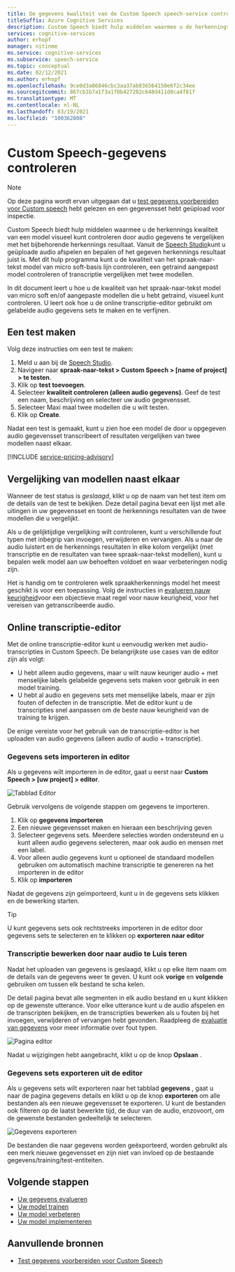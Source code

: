 ```yaml
---
title: De gegevens kwaliteit van de Custom Speech speech-service controleren
titleSuffix: Azure Cognitive Services
description: Custom Speech biedt hulp middelen waarmee u de herkennings kwaliteit van een model visueel kunt controleren door audio gegevens te vergelijken met het bijbehorende herkennings resultaat. U kunt geüploade audio afspelen en bepalen of het gegeven herkennings resultaat juist is.
services: cognitive-services
author: erhopf
manager: nitinme
ms.service: cognitive-services
ms.subservice: speech-service
ms.topic: conceptual
ms.date: 02/12/2021
ms.author: erhopf
ms.openlocfilehash: 9ce0d3a06846cbc3aa37ab836564150e6f2c34ee
ms.sourcegitcommit: 867cb1b7a1f3a1f0b427282c648d411d0ca4f81f
ms.translationtype: MT
ms.contentlocale: nl-NL
ms.lasthandoff: 03/19/2021
ms.locfileid: "100362808"
---
```

# <a name="inspect-custom-speech-data"></a>Custom Speech-gegevens controleren

> [!NOTE]
> Op deze pagina wordt ervan uitgegaan dat u [test gegevens voorbereiden voor Custom speech](./how-to-custom-speech-test-and-train.md) hebt gelezen en een gegevensset hebt geüpload voor inspectie.

Custom Speech biedt hulp middelen waarmee u de herkennings kwaliteit van een model visueel kunt controleren door audio gegevens te vergelijken met het bijbehorende herkennings resultaat. Vanuit de [Speech Studio](https://speech.microsoft.com/customspeech)kunt u geüploade audio afspelen en bepalen of het gegeven herkennings resultaat juist is. Met dit hulp programma kunt u de kwaliteit van het spraak-naar-tekst model van micro soft-basis lijn controleren, een getraind aangepast model controleren of transcriptie vergelijken met twee modellen.

In dit document leert u hoe u de kwaliteit van het spraak-naar-tekst model van micro soft en/of aangepaste modellen die u hebt getraind, visueel kunt controleren. U leert ook hoe u de online transcriptie-editor gebruikt om gelabelde audio gegevens sets te maken en te verfijnen.

## <a name="create-a-test"></a>Een test maken

Volg deze instructies om een test te maken:

1. Meld u aan bij de [Speech Studio](https://speech.microsoft.com/customspeech).
2. Navigeer naar **spraak-naar-tekst > Custom Speech > [name of project] > te testen**.
3. Klik op **test toevoegen**.
4. Selecteer **kwaliteit controleren (alleen audio gegevens)**. Geef de test een naam, beschrijving en selecteer uw audio gegevensset.
5. Selecteer Maxi maal twee modellen die u wilt testen.
6. Klik op **Create**.

Nadat een test is gemaakt, kunt u zien hoe een model de door u opgegeven audio gegevensset transcribeert of resultaten vergelijken van twee modellen naast elkaar.

[!INCLUDE [service-pricing-advisory](includes/service-pricing-advisory.md)]

## <a name="side-by-side-model-comparisons"></a>Vergelijking van modellen naast elkaar

Wanneer de test status is _geslaagd_, klikt u op de naam van het test item om de details van de test te bekijken. Deze detail pagina bevat een lijst met alle uitingen in uw gegevensset en toont de herkennings resultaten van de twee modellen die u vergelijkt.

Als u de gelijktijdige vergelijking wilt controleren, kunt u verschillende fout typen met inbegrip van invoegen, verwijderen en vervangen. Als u naar de audio luistert en de herkennings resultaten in elke kolom vergelijkt (met transcriptie en de resultaten van twee spraak-naar-tekst modellen), kunt u bepalen welk model aan uw behoeften voldoet en waar verbeteringen nodig zijn.

Het is handig om te controleren welk spraakherkennings model het meest geschikt is voor een toepassing. Volg de instructies in [evalueren nauw keurigheid](how-to-custom-speech-evaluate-data.md)voor een objectieve maat regel voor nauw keurigheid, voor het vereisen van getranscribeerde audio.

## <a name="online-transcription-editor"></a>Online transcriptie-editor

Met de online transcriptie-editor kunt u eenvoudig werken met audio-transcripties in Custom Speech. De belangrijkste use cases van de editor zijn als volgt: 

* U hebt alleen audio gegevens, maar u wilt nauw keuriger audio + met menselijke labels gelabelde gegevens sets maken voor gebruik in een model training.
* U hebt al audio en gegevens sets met menselijke labels, maar er zijn fouten of defecten in de transcriptie. Met de editor kunt u de transcripties snel aanpassen om de beste nauw keurigheid van de training te krijgen.

De enige vereiste voor het gebruik van de transcriptie-editor is het uploaden van audio gegevens (alleen audio of audio + transcriptie).

### <a name="import-datasets-to-editor"></a>Gegevens sets importeren in editor

Als u gegevens wilt importeren in de editor, gaat u eerst naar **Custom Speech > [uw project] > editor**.

![Tabblad Editor](media/custom-speech/custom-speech-editor-detail.png)

Gebruik vervolgens de volgende stappen om gegevens te importeren.

1. Klik op **gegevens importeren**
1. Een nieuwe gegevensset maken en hieraan een beschrijving geven
1. Selecteer gegevens sets. Meerdere selecties worden ondersteund en u kunt alleen audio gegevens selecteren, maar ook audio en mensen met een label.
1. Voor alleen audio gegevens kunt u optioneel de standaard modellen gebruiken om automatisch machine transcriptie te genereren na het importeren in de editor
1. Klik op **importeren**

Nadat de gegevens zijn geïmporteerd, kunt u in de gegevens sets klikken en de bewerking starten.

> [!TIP]
> U kunt gegevens sets ook rechtstreeks importeren in de editor door gegevens sets te selecteren en te klikken op **exporteren naar editor**

### <a name="edit-transcription-by-listening-to-audio"></a>Transcriptie bewerken door naar audio te Luis teren

Nadat het uploaden van gegevens is geslaagd, klikt u op elke item naam om de details van de gegevens weer te geven. U kunt ook **vorige** en **volgende** gebruiken om tussen elk bestand te scha kelen.

De detail pagina bevat alle segmenten in elk audio bestand en u kunt klikken op de gewenste utterance. Voor elke utterance kunt u de audio afspelen en de transcripten bekijken, en de transcripties bewerken als u fouten bij het invoegen, verwijderen of vervangen hebt gevonden. Raadpleeg de [evaluatie van gegevens](how-to-custom-speech-evaluate-data.md) voor meer informatie over fout typen.

![Pagina editor](media/custom-speech/custom-speech-editor.png)

Nadat u wijzigingen hebt aangebracht, klikt u op de knop **Opslaan** .

### <a name="export-datasets-from-the-editor"></a>Gegevens sets exporteren uit de editor

Als u gegevens sets wilt exporteren naar het tabblad **gegevens** , gaat u naar de pagina gegevens details en klikt u op de knop **exporteren** om alle bestanden als een nieuwe gegevensset te exporteren. U kunt de bestanden ook filteren op de laatst bewerkte tijd, de duur van de audio, enzovoort, om de gewenste bestanden gedeeltelijk te selecteren. 

![Gegevens exporteren](media/custom-speech/custom-speech-editor-export.png)

De bestanden die naar gegevens worden geëxporteerd, worden gebruikt als een merk nieuwe gegevensset en zijn niet van invloed op de bestaande gegevens/training/test-entiteiten.

## <a name="next-steps"></a>Volgende stappen

- [Uw gegevens evalueren](how-to-custom-speech-evaluate-data.md)
- [Uw model trainen](how-to-custom-speech-train-model.md)
- [Uw model verbeteren](./how-to-custom-speech-evaluate-data.md)
- [Uw model implementeren](./how-to-custom-speech-train-model.md)

## <a name="additional-resources"></a>Aanvullende bronnen

- [Test gegevens voorbereiden voor Custom Speech](./how-to-custom-speech-test-and-train.md)